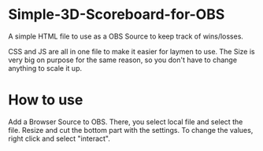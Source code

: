 # Simple-3D-Scoreboard-for-OBS
A simple HTML file to use as a OBS Source to keep track of wins/losses.

CSS and JS are all in one file to make it easier for laymen to use. The Size is very big on purpose for the same reason, so you don't have to change anything to scale it up.

# How to use
Add a Browser Source to OBS. There, you select local file and select the file. Resize and cut the bottom part with the settings. To change the values, right click and select "interact".
